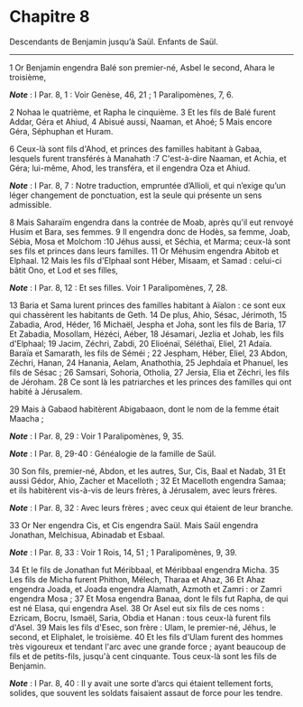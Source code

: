 # Chapitre 8

Descendants de Benjamin jusqu’à Saül.
Enfants de Saül.

***

1 Or Benjamin engendra Balé son premier-né, Asbel le second, Ahara le troisième,

***Note*** :  I Par. 8, 1 : Voir Genèse, 46, 21 ; 1 Paralipomènes, 7, 6.

2 Nohaa le quatrième, et Rapha le cinquième. 3 Et les fils de Balé furent Addar, Géra et Ahiud, 4 Abisué aussi, Naaman, et Ahoé; 5 Mais encore Géra, Séphuphan et Huram.


6 Ceux-là sont fils d'Ahod, et princes des familles habitant à Gabaa, lesquels furent transférés à Manahath :7 C'est-à-dire Naaman, et Achia, et Géra; lui-même, Ahod, les transféra, et il engendra Oza et Ahiud.

***Note*** :  I Par. 8, 7 : Notre traduction, empruntée d’Allioli, et qui n’exige qu’un léger changement de ponctuation, est la seule qui présente un sens admissible.


8 Mais Saharaïm engendra dans la contrée de Moab, après qu'il eut renvoyé Husim et Bara, ses femmes. 9 Il engendra donc de Hodès, sa femme, Joab, Sébia, Mosa et Molchom :10 Jéhus aussi, et Séchia, et Marma; ceux-là sont ses fils et princes dans leurs familles. 11 Or Méhusim engendra Abitob et Elphaal. 12 Mais les fils d'Elphaal sont Héber, Misaam, et Samad : celui-ci bâtit Ono, et Lod et ses filles,

***Note*** :  I Par. 8, 12 : Et ses filles. Voir 1 Paralipomènes, 7, 28.


13 Baria et Sama lurent princes des familles habitant à Aïalon : ce sont eux qui chassèrent les habitants de Geth. 14 De plus, Ahio, Sésac, Jérimoth, 15 Zabadia, Arod, Héder, 16 Michaël, Jespha et Joha, sont les fils de Baria, 17 Et Zabadia, Mosollam, Hézéci, Aéber, 18 Jésamari, Jezlia et Johab, les fils d'Elphaal; 19 Jacim, Zéchri, Zabdi, 20 Elioénaï, Séléthaï, Eliel, 21 Adaïa. Baraïa et Samarath, les fils de Séméi ; 22 Jespham, Héber, Eliel, 23 Abdon, Zéchri, Hanan, 24 Hanania, Aelam, Anathothia, 25 Jephdaïa et Phanuel, les fils de Sésac ; 26 Samsari, Sohoria, Otholia, 27 Jersia, Elia et Zéchri, les fils de Jéroham. 28 Ce sont là les patriarches et les princes des familles qui ont habité à Jérusalem.


29 Mais à Gabaod habitèrent Abigabaaon, dont le nom de la femme était Maacha ;

***Note*** :  I Par. 8, 29 : Voir 1 Paralipomènes, 9, 35.

***Note*** :  I Par. 8, 29-40 : Généalogie de la famille de Saül.

30 Son fils, premier-né, Abdon, et les autres, Sur, Cis, Baal et Nadab, 31 Et aussi Gédor, Ahio, Zacher et Macelloth ; 32 Et Macelloth engendra Samaa; et ils habitèrent vis-à-vis de leurs frères, à Jérusalem, avec leurs frères.

***Note*** :  I Par. 8, 32 : Avec leurs frères ; avec ceux qui étaient de leur branche.

33 Or Ner engendra Cis, et Cis engendra Saül. Mais Saül engendra Jonathan, Melchisua, Abinadab et Esbaal.

***Note*** :  I Par. 8, 33 : Voir 1 Rois, 14, 51 ; 1 Paralipomènes, 9, 39.

34 Et le fils de Jonathan fut Méribbaal, et Méribbaal engendra Micha. 35 Les fils de Micha furent Phithon, Mélech, Tharaa et Ahaz, 36 Et Ahaz engendra Joada, et Joada engendra Alamath, Azmoth et Zamri : or Zamri engendra Mosa ; 37 Et Mosa engendra Banaa, dont le fils fut Rapha, de qui est né Elasa, qui engendra Asel. 38 Or Asel eut six fils de ces noms : Ezricam, Bocru, Ismaël, Saria, Obdia et Hanan : tous ceux-là furent fils d'Asel. 39 Mais les fils d'Esec, son frère : Ulam, le premier-né, Jéhus, le second, et Eliphalet, le troisième. 40 Et les fils d'Ulam furent des hommes très vigoureux et tendant l'arc avec une grande force ; ayant beaucoup de fils et de petits-fils, jusqu'à cent cinquante. Tous ceux-là sont les fils de Benjamin.

***Note*** :  I Par. 8, 40 : Il y avait une sorte d’arcs qui étaient tellement forts, solides, que souvent les soldats faisaient assaut de force pour les tendre.

